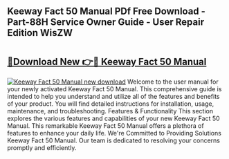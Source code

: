 ## Keeway Fact 50 Manual PDf Free Download - Part-88H Service Owner Guide - User Repair Edition WisZW

# <h2><a href="http://bc76273.oget.top/?id=Keeway+Fact+50+Manual">🔗Download New 👉🔴 Keeway Fact 50 Manual</a></h2>

[![Keeway Fact 50 Manual new download](https://i.imgur.com/5g1atiW.png)](http://bc76273.oget.top/?id=Keeway+Fact+50+Manual)
Welcome to the user manual for your newly activated Keeway Fact 50 Manual. This comprehensive guide is intended to help you understand and utilize all of the features and benefits of your product. You will find detailed instructions for installation, usage, maintenance, and troubleshooting. Features & Functionality This section explores the various features and capabilities of your new Keeway Fact 50 Manual. This remarkable Keeway Fact 50 Manual offers a plethora of features to enhance your daily life. We're Committed to Providing Solutions Keeway Fact 50 Manual. Our team is dedicated to resolving your concerns promptly and efficiently.
